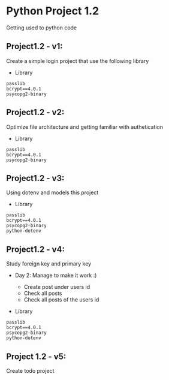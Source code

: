 # Python Project 1.2

Getting used to python code

## Project1.2 - v1: 
Create a simple login project that use the following library
* Library
```
passlib
bcrypt==4.0.1
psycopg2-binary
```
## Project1.2 - v2: 
Optimize file architecture and getting familiar with authetication
* Library
```
passlib
bcrypt==4.0.1
psycopg2-binary
```
## Project1.2 - v3:
Using dotenv and models this project
* Library
```
passlib
bcrypt==4.0.1
psycopg2-binary
python-dotenv
```

## Project1.2 - v4:
Study foreign key and primary key
* Day 2: Manage to make it work :)
    * Create post under users id
    * Check all posts
    * Check all posts of the users id

* Library
```
passlib
bcrypt==4.0.1
psycopg2-binary
python-dotenv
```

## Project 1.2 - v5:
Create todo project 